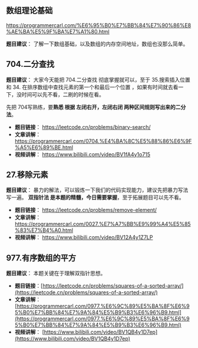 ## 数组理论基础

https://programmercarl.com/%E6%95%B0%E7%BB%84%E7%90%86%E8%AE%BA%E5%9F%BA%E7%A1%80.html

**题目建议**： 了解一下数组基础，以及数组的内存空间地址，数组也没那么简单。

## 704.二分查找

**题目建议**： 大家今天能把 704.二分查找 彻底掌握就可以，至于 35.搜索插入位置 和 34. 在排序数组中查找元素的第一个和最后一个位置 ，如果有时间就去看一下，没时间可以先不看，二刷的时候在看。

先把 704写熟练，要**熟悉 根据 左闭右开，左闭右闭 两种区间规则写出来的二分法**。

- **题目链接**： https://leetcode.cn/problems/binary-search/
- **文章讲解**： https://programmercarl.com/0704.%E4%BA%8C%E5%88%86%E6%9F%A5%E6%89%BE.html
- **视频讲解**： https://www.bilibili.com/video/BV1fA4y1o715

## 27.移除元素

**题目建议**： 暴力的解法，可以锻炼一下我们的代码实现能力，建议先把暴力写法写一遍。 **双指针法 是本题的精髓，今日需要掌握**，至于拓展题目可以先不看。 

- **题目链接**： https://leetcode.cn/problems/remove-element/
- **文章讲解**： https://programmercarl.com/0027.%E7%A7%BB%E9%99%A4%E5%85%83%E7%B4%A0.html
- **视频讲解**： https://www.bilibili.com/video/BV12A4y1Z7LP

## 977.有序数组的平方 

**题目建议**： 本题关键在于理解双指针思想。

- **题目链接**：[https://leetcode.cn/problems/squares-of-a-sorted-array/](https://leetcode.cn/problems/squares-of-a-sorted-array/)
- **文章讲解**：[https://programmercarl.com/0977.%E6%9C%89%E5%BA%8F%E6%95%B0%E7%BB%84%E7%9A%84%E5%B9%B3%E6%96%B9.html](https://programmercarl.com/0977.%E6%9C%89%E5%BA%8F%E6%95%B0%E7%BB%84%E7%9A%84%E5%B9%B3%E6%96%B9.html)
- **视频讲解**： [https://www.bilibili.com/video/BV1QB4y1D7ep](https://www.bilibili.com/video/BV1QB4y1D7ep)